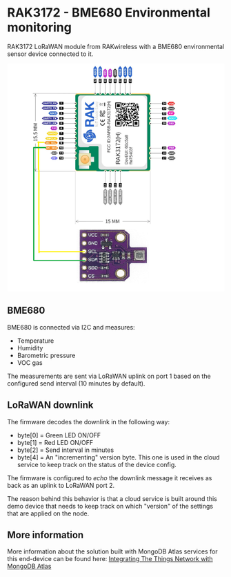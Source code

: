 # RAK3172 - BME680 Environmental monitoring

RAK3172 LoRaWAN module from RAKwireless with a BME680 environmental sensor device connected to it.

![LoRaWAN Device](img/endDevice.png)

## BME680

BME680 is connected via I2C and measures:

* Temperature
* Humidity
* Barometric pressure
* VOC gas

The measurements are sent via LoRaWAN uplink on port 1 based on the configured send interval (10 minutes by default).

## LoRaWAN downlink

The firmware decodes the downlink in the following way:

* byte[0] = Green LED ON/OFF
* byte[1] = Red LED ON/OFF
* byte[2] = Send interval in minutes
* byte[4] = An "incrementing" version byte. This one is used in the cloud service to keep track on the status of the device config.

The firmware is configured to *echo* the downlink message it receives as back as an uplink to LoRaWAN port 2.

The reason behind this behavior is that a cloud service is built around this demo device that needs to keep track on which "version" of the settings that are applied on the node.

## More information

More information about the solution built with MongoDB Atlas services for this end-device can be found here: [Integrating The Things Network with MongoDB Atlas](https://www.joholtech.com/blog/2022/08/20/mongodbatlas-ttn.html)
